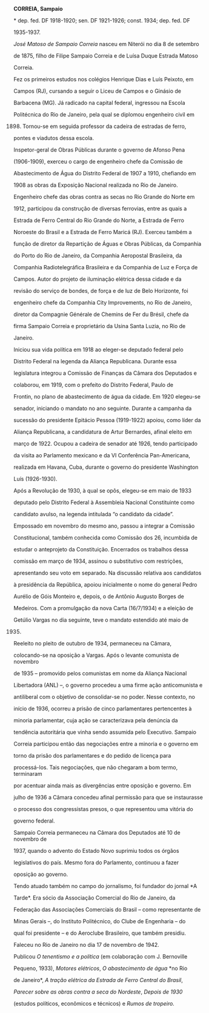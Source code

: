 **CORREIA, Sampaio**



\* dep. fed. DF 1918-1920; sen. DF 1921-1926; const. 1934; dep. fed. DF

1935-1937.



*José Matoso de Sampaio Correia* nasceu em Niterói no dia 8 de setembro

de 1875, filho de Filipe Sampaio Correia e de Luísa Duque Estrada Matoso

Correia.



Fez os primeiros estudos nos colégios Henrique Dias e Luís Peixoto, em

Campos (RJ), cursando a seguir o Liceu de Campos e o Ginásio de

Barbacena (MG). Já radicado na capital federal, ingressou na Escola

Politécnica do Rio de Janeiro, pela qual se diplomou engenheiro civil em

1898. Tornou-se em seguida professor da cadeira de estradas de ferro,

pontes e viadutos dessa escola.



Inspetor-geral de Obras Públicas durante o governo de Afonso Pena

(1906-1909), exerceu o cargo de engenheiro chefe da Comissão de

Abastecimento de Água do Distrito Federal de 1907 a 1910, chefiando em

1908 as obras da Exposição Nacional realizada no Rio de Janeiro.

Engenheiro chefe das obras contra as secas no Rio Grande do Norte em

1912, participou da construção de diversas ferrovias, entre as quais a

Estrada de Ferro Central do Rio Grande do Norte, a Estrada de Ferro

Noroeste do Brasil e a Estrada de Ferro Maricá (RJ). Exerceu também a

função de diretor da Repartição de Águas e Obras Públicas, da Companhia

do Porto do Rio de Janeiro, da Companhia Aeropostal Brasileira, da

Companhia Radiotelegráfica Brasileira e da Companhia de Luz e Força de

Campos. Autor do projeto de iluminação elétrica dessa cidade e da

revisão do serviço de bondes, de força e de luz de Belo Horizonte, foi

engenheiro chefe da Companhia City Improvements, no Rio de Janeiro,

diretor da Compagnie Générale de Chemins de Fer du Brésil, chefe da

firma Sampaio Correia e proprietário da Usina Santa Luzia, no Rio de

Janeiro.



Iniciou sua vida política em 1918 ao eleger-se deputado federal pelo

Distrito Federal na legenda da Aliança Republicana. Durante essa

legislatura integrou a Comissão de Finanças da Câmara dos Deputados e

colaborou, em 1919, com o prefeito do Distrito Federal, Paulo de

Frontin, no plano de abastecimento de água da cidade. Em 1920 elegeu-se

senador, iniciando o mandato no ano seguinte. Durante a campanha da

sucessão do presidente Epitácio Pessoa (1919-1922) apoiou, como líder da

Aliança Republicana, a candidatura de Artur Bernardes, afinal eleito em

março de 1922. Ocupou a cadeira de senador até 1926, tendo participado

da visita ao Parlamento mexicano e da VI Conferência Pan-Americana,

realizada em Havana, Cuba, durante o governo do presidente Washington

Luís (1926-1930).



Após a Revolução de 1930, à qual se opôs, elegeu-se em maio de 1933

deputado pelo Distrito Federal à Assembleia Nacional Constituinte como

candidato avulso, na legenda intitulada “o candidato da cidade”.

Empossado em novembro do mesmo ano, passou a integrar a Comissão

Constitucional, também conhecida como Comissão dos 26, incumbida de

estudar o anteprojeto da Constituição. Encerrados os trabalhos dessa

comissão em março de 1934, assinou o substitutivo com restrições,

apresentando seu voto em separado. Na discussão relativa aos candidatos

à presidência da República, apoiou inicialmente o nome do general Pedro

Aurélio de Góis Monteiro e, depois, o de Antônio Augusto Borges de

Medeiros. Com a promulgação da nova Carta (16/7/1934) e a eleição de

Getúlio Vargas no dia seguinte, teve o mandato estendido até maio de

1935.



Reeleito no pleito de outubro de 1934, permaneceu na Câmara,

colocando-se na oposição a Vargas. Após o levante comunista de novembro

de 1935 – promovido pelos comunistas em nome da Aliança Nacional

Libertadora (ANL) –, o governo procedeu a uma firme ação anticomunista e

antiliberal com o objetivo de consolidar-se no poder. Nesse contexto, no

início de 1936, ocorreu a prisão de cinco parlamentares pertencentes à

minoria parlamentar, cuja ação se caracterizava pela denúncia da

tendência autoritária que vinha sendo assumida pelo Executivo. Sampaio

Correia participou então das negociações entre a minoria e o governo em

torno da prisão dos parlamentares e do pedido de licença para

processá-los. Tais negociações, que não chegaram a bom termo, terminaram

por acentuar ainda mais as divergências entre oposição e governo. Em

julho de 1936 a Câmara concedeu afinal permissão para que se instaurasse

o processo dos congressistas presos, o que representou uma vitória do

governo federal.



Sampaio Correia permaneceu na Câmara dos Deputados até 10 de novembro de

1937, quando o advento do Estado Novo suprimiu todos os órgãos

legislativos do país. Mesmo fora do Parlamento, continuou a fazer

oposição ao governo.



Tendo atuado também no campo do jornalismo, foi fundador do jornal *A

Tarde*. Era sócio da Associação Comercial do Rio de Janeiro, da

Federação das Associações Comerciais do Brasil – como representante de

Minas Gerais –, do Instituto Politécnico, do Clube de Engenharia – do

qual foi presidente – e do Aeroclube Brasileiro, que também presidiu.



Faleceu no Rio de Janeiro no dia 17 de novembro de 1942.



Publicou *O tenentismo e a política* (em colaboração com J. Bernoville

Pequeno, 1933), *Motores elétricos*, *O abastecimento de água* *no Rio

de Janeiro*, *A tração elétrica da Estrada de Ferro Central do Brasil*,

*Parecer sobre as* *obras contra a seca do Nordeste*, *Depois de* *1930*

(estudos políticos, econômicos e técnicos) e *Rumos de tropeiro.*



